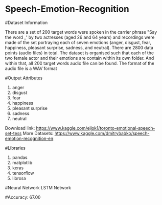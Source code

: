 # Speech-Emotion-Recognition
#Dataset Information

There are a set of 200 target words were spoken in the carrier phrase "Say the word _' by two actresses (aged 26 and 64 years) and recordings were made of the set portraying each of seven emotions (anger, disgust, fear, happiness, pleasant surprise, sadness, and neutral). There are 2800 data points (audio files) in total.
The dataset is organised such that each of the two female actor and their emotions are contain within its own folder. And within that, all 200 target words audio file can be found. The format of the audio file is a WAV format

#Output Attributes
1. anger
2. disgust
3. fear
4. happiness
5. pleasant surprise
6. sadness
7. neutral

Download link: https://www.kaggle.com/ejlok1/toronto-emotional-speech-set-tess More Datasets: https://www.kaggle.com/dmitrybabko/speech-emotion-recognition-en

#Libraries
1. pandas
2. matplotlib
3. keras
4. tensorflow
5. librosa

#Neural Network
LSTM Network

#Accuracy: 67.00
